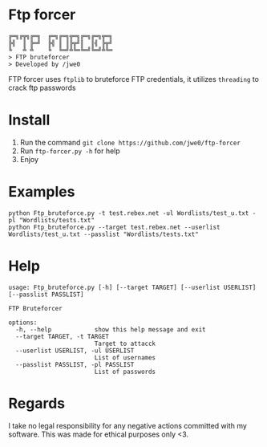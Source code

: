 # Ftp forcer

```
╔═╗╔╦╗╔═╗  ╔═╗╔═╗╦═╗╔═╗╔═╗╦═╗
╠╣  ║ ╠═╝  ╠╣ ║ ║╠╦╝║  ║╣ ╠╦╝
╚   ╩ ╩    ╚  ╚═╝╩╚═╚═╝╚═╝╩╚═
> FTP bruteforcer
> Developed by /jwe0
```

FTP forcer uses `ftplib` to bruteforce FTP credentials, it utilizes `threading` to crack ftp passwords 

# Install
1. Run the command `git clone https://github.com/jwe0/ftp-forcer`
2. Run `ftp-forcer.py -h` for help
3. Enjoy


# Examples
```
python Ftp_bruteforce.py -t test.rebex.net -ul Wordlists/test_u.txt -pl "Wordlists/tests.txt"
python Ftp_bruteforce.py --target test.rebex.net --userlist Wordlists/test_u.txt --passlist "Wordlists/tests.txt"
```


# Help
```
usage: Ftp_bruteforce.py [-h] [--target TARGET] [--userlist USERLIST] [--passlist PASSLIST]

FTP Bruteforcer

options:
  -h, --help            show this help message and exit
  --target TARGET, -t TARGET
                        Target to attacck
  --userlist USERLIST, -ul USERLIST
                        List of usernames
  --passlist PASSLIST, -pl PASSLIST
                        List of passwords
```



# Regards
I take no legal responsibility for any negative actions committed with my software. This was made for ethical purposes only <3.
